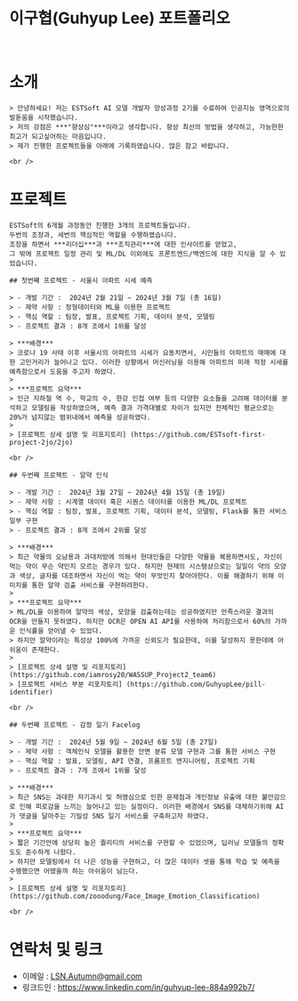 # 이구협(Guhyup Lee) 포트폴리오
 <br />

# 소개

	> 안녕하세요! 저는 ESTSoft AI 모델 개발자 양성과정 2기를 수료하여 인공지능 영역으로의 발돋움을 시작했습니다.
	> 저의 강점은 ***"향상심"***이라고 생각합니다. 항상 최선의 방법을 생각하고, 가능한한 최고가 되고싶어하는 마음입니다.
	> 제가 진행한 프로젝트들을 아래에 기록하였습니다. 많은 참고 바랍니다.
	
	<br />
	
# 프로젝트

	ESTSoft의 6개월 과정동안 진행한 3개의 프로젝트들입니다.
	두번의 조장과, 세번의 핵심적인 역할을 수행하였습니다.
	조장을 하면서 ***리더십***과 ***조직관리***에 대한 인사이트를 얻었고,
	그 밖에 프로젝트 일정 관리 및 ML/DL 이외에도 프론트엔드/백엔드에 대한 지식을 알 수 있었습니다.
	
	## 첫번째 프로젝트 - 서울시 아파트 시세 예측
	
	> - 개발 기간 :  2024년 2월 21일 ~ 2024년 3월 7일 (총 16일)
	> - 제약 사항 : 정형데이터와 ML을 이용한 프로젝트
	> - 핵심 역할 : 팀장, 발표, 프로젝트 기획, 데이터 분석, 모델링
	> - 프로젝트 결과 : 8개 조에서 1위를 달성
	
	> ***배경***
	> 코로나 19 사태 이후 서울시의 아파트의 시세가 요동치면서, 시민들의 아파트의 매매에 대한 고민거리가 늘어나고 있다. 이러한 상황에서 머신러닝을 이용해 아파트의 미래 적정 시세를 예측함으로서 도움을 주고자 하였다.
	>
	> ***프로젝트 요약***
	> 인근 지하철 역 수, 학교의 수, 한강 인접 여부 등의 다양한 요소들을 고려해 데이터를 분석하고 모델링을 작성하였으며, 예측 결과 가격대별로 차이가 있지만 전체적인 평균으로는 20%가 넘지않는 범위내에서 예측을 성공하였다.
	>
	> [프로젝트 상세 설명 및 리포지토리] (https://github.com/ESTsoft-first-project-2jo/2jo)
	
	<br />
	
	## 두번째 프로젝트 - 알약 인식
	
	> - 개발 기간 :  2024년 3월 27일 ~ 2024년 4월 15일 (총 19일)
	> - 제약 사항 : 시계열 데이터 혹은 시퀀스 데이터를 이용한 ML/DL 프로젝트
	> - 핵심 역할 : 팀장, 발표, 프로젝트 기획, 데이터 분석, 모델링, Flask를 통한 서비스 일부 구현
	> - 프로젝트 결과 : 8개 조에서 2위를 달성
	
	> ***배경***
	> 최근 약물의 오남용과 과대처방에 의해서 현대인들은 다양한 약물을 복용하면서도, 자신이 먹는 약이 무슨 약인지 모르는 경우가 있다. 하지만 현재의 시스템상으로는 일일이 약의 모양과 색상, 글자를 대조하면서 자신이 먹는 약이 무엇인지 찾아야한다. 이를 해결하기 위해 이미지를 통한 알약 검출 서비스를 구현하려한다.
	>
	> ***프로젝트 요약***
	> ML/DL을 이용하여 알약의 색상, 모양을 검출하는데는 성공하였지만 만족스러운 결과의 OCR을 만들지 못하였다. 하지만 OCR은 OPEN AI API를 사용하여 처리함으로서 60%의 가까운 인식률을 얻어낼 수 있었다.
	> 하지만 알약이라는 특성상 100%에 가까운 신뢰도가 필요한데, 이를 달성하지 못한데에 아쉬움이 존재한다.
	>
	> [프로젝트 상세 설명 및 리포지토리] (https://github.com/iamrosy20/WASSUP_Project2_team6)
	> [프로젝트 서비스 부분 리포지토리] (https://github.com/GuhyupLee/pill-identifier)
	
	<br />
	
	## 두번째 프로젝트 - 감정 일기 Facelog
	
	> - 개발 기간 :  2024년 5월 9일 ~ 2024년 6월 5일 (총 27일)
	> - 제약 사항 : 객체인식 모델을 활용한 안면 분류 모델 구현과 그를 통한 서비스 구현
	> - 핵심 역할 : 발표, 모델링, API 연결, 프롬프트 엔지니어링, 프로젝트 기획
	> - 프로젝트 결과 : 7개 조에서 1위를 달성
	
	> ***배경***
	> 최근 SNS는 과대한 자기과시 및 허영심으로 인한 문제점과 개인정보 유출에 대한 불안감으로 인해 피로감을 느끼는 늘어나고 있는 실정이다. 이러한 배경에서 SNS를 대체하기위해 AI가 댓글을 달아주는 기밀성 SNS 일기 서비스를 구축하고자 하였다.
	>
	> ***프로젝트 요약***
	> 짧은 기간안에 상당히 높은 퀄리티의 서비스를 구현할 수 있었으며, 딥러닝 모델들의 정확도도 준수하게 나왔다.
	> 하지만 모델링에서 더 나은 성능을 구현하고, 더 많은 데이터 셋을 통해 학습 및 예측을 수행했으면 어땠을까 하는 아쉬움이 남는다.
	>
	> [프로젝트 상세 설명 및 리포지토리] (https://github.com/zooodung/Face_Image_Emotion_Classification)
	
	<br />
	
# 연락처 및 링크
 - 이메일 : LSN.Autumn@gmail.com
 - 링크드인 : https://www.linkedin.com/in/guhyup-lee-884a992b7/